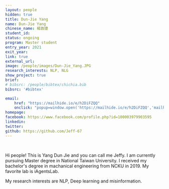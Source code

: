 ```yaml
---
layout: people
hidden: true
title: Dun-Jie Yang
name: Dun-Jie Yang
chinese_name: 楊敦捷
student_id: 
status: ongoing
program: Master student
entry_year: 2021
exit_year: 
link: true
external_url:
image: /people/images/Dun-Jie_Yang.JPG
research_interests: NLP, NLG
show_project: true
brief: 
# bibsrc: /people/bibtex/chichia.bib
bibsrc: '#bibtex'

email: 
    href: "https://mailhide.io/e/h2DiFZQQ" 
    onclick: "popup=window.open('https://mailhide.io/e/h2DiFZQQ','mailhidepopup','width=580,height=635'); return false;"
homepage: 
facebook: https://www.facebook.com/profile.php?id=100003979903595
linkedin: 
twitter: 
github: https://github.com/Jeff-67
---
```


<br />

Hi people! This is Yang Dun Jie and you can call me Jeffy.
I am currently pursuing Master degree in National Taiwan University.
I received my bachelor's degree in machanical engineering from NCKU in 2019.
My favorite lab is iAgentsLab. 

My research interests are NLP, Deep learning and misinformation.


